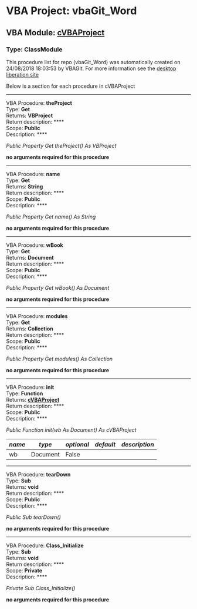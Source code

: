 # VBA Project: **vbaGit_Word**
## VBA Module: **[cVBAProject](/libraries/cVBAProject.cls "source is here")**
### Type: ClassModule  

This procedure list for repo (vbaGit_Word) was automatically created on 24/08/2018 18:03:53 by VBAGit.
For more information see the [desktop liberation site](http://ramblings.mcpher.com/Home/excelquirks/drivesdk/gettinggithubready "desktop liberation")

Below is a section for each procedure in cVBAProject

---
VBA Procedure: **theProject**  
Type: **Get**  
Returns: **VBProject**  
Return description: ****  
Scope: **Public**  
Description: ****  

*Public Property Get theProject() As VBProject*  

**no arguments required for this procedure**


---
VBA Procedure: **name**  
Type: **Get**  
Returns: **String**  
Return description: ****  
Scope: **Public**  
Description: ****  

*Public Property Get name() As String*  

**no arguments required for this procedure**


---
VBA Procedure: **wBook**  
Type: **Get**  
Returns: **Document**  
Return description: ****  
Scope: **Public**  
Description: ****  

*Public Property Get wBook() As Document*  

**no arguments required for this procedure**


---
VBA Procedure: **modules**  
Type: **Get**  
Returns: **Collection**  
Return description: ****  
Scope: **Public**  
Description: ****  

*Public Property Get modules() As Collection*  

**no arguments required for this procedure**


---
VBA Procedure: **init**  
Type: **Function**  
Returns: **[cVBAProject](/libraries/cVBAProject_cls.md "cVBAProject")**  
Return description: ****  
Scope: **Public**  
Description: ****  

*Public Function init(wb As Document) As cVBAProject*  

*name*|*type*|*optional*|*default*|*description*
---|---|---|---|---
wb|Document|False||


---
VBA Procedure: **tearDown**  
Type: **Sub**  
Returns: **void**  
Return description: ****  
Scope: **Public**  
Description: ****  

*Public Sub tearDown()*  

**no arguments required for this procedure**


---
VBA Procedure: **Class_Initialize**  
Type: **Sub**  
Returns: **void**  
Return description: ****  
Scope: **Private**  
Description: ****  

*Private Sub Class_Initialize()*  

**no arguments required for this procedure**
